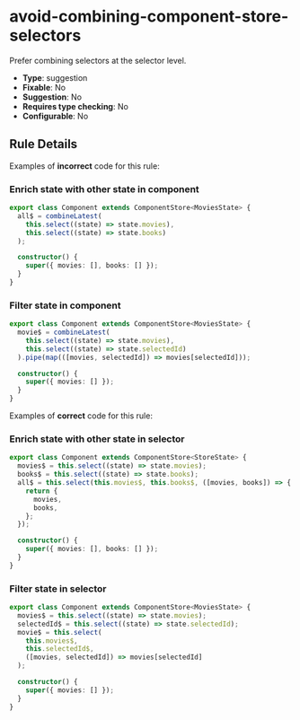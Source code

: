 # avoid-combining-component-store-selectors

Prefer combining selectors at the selector level.

- **Type**: suggestion
- **Fixable**: No
- **Suggestion**: No
- **Requires type checking**: No
- **Configurable**: No

<!-- Everything above this generated, do not edit -->
<!-- MANUAL-DOC:START -->

## Rule Details

Examples of **incorrect** code for this rule:

### Enrich state with other state in component

<ngrx-code-example>

```ts
export class Component extends ComponentStore<MoviesState> {
  all$ = combineLatest(
    this.select((state) => state.movies),
    this.select((state) => state.books)
  );

  constructor() {
    super({ movies: [], books: [] });
  }
}
```

</ngrx-code-example>

### Filter state in component

```ts
export class Component extends ComponentStore<MoviesState> {
  movie$ = combineLatest(
    this.select((state) => state.movies),
    this.select((state) => state.selectedId)
  ).pipe(map(([movies, selectedId]) => movies[selectedId]));

  constructor() {
    super({ movies: [] });
  }
}
```

Examples of **correct** code for this rule:

### Enrich state with other state in selector

```ts
export class Component extends ComponentStore<StoreState> {
  movies$ = this.select((state) => state.movies);
  books$ = this.select((state) => state.books);
  all$ = this.select(this.movies$, this.books$, ([movies, books]) => {
    return {
      movies,
      books,
    };
  });

  constructor() {
    super({ movies: [], books: [] });
  }
}
```

### Filter state in selector

<ngrx-code-example>

```ts
export class Component extends ComponentStore<MoviesState> {
  movies$ = this.select((state) => state.movies);
  selectedId$ = this.select((state) => state.selectedId);
  movie$ = this.select(
    this.movies$,
    this.selectedId$,
    ([movies, selectedId]) => movies[selectedId]
  );

  constructor() {
    super({ movies: [] });
  }
}
```

</ngrx-code-example>
